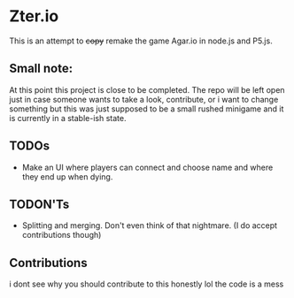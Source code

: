 # Zter.io
This is an attempt to ~~copy~~ remake the game Agar.io in node.js and P5.js.

## Small note:
At this point this project is close to be completed. The repo will be left open just in case someone wants to take a look, contribute, or i want to change something but this was just supposed to be a small rushed minigame and it is currently in a stable-ish state.

## TODOs
- Make an UI where players can connect and choose name and where they end up when dying.

## TODON'Ts
- Splitting and merging. Don't even think of that nightmare. (I do accept contributions though)

## Contributions
i dont see why you should contribute to this honestly lol the code is a mess
